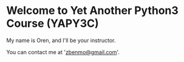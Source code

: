 # Welcome to Yet Another Python3 Course (YAPY3C)

My name is Oren, and I'll be your instructor.

You can contact me at 'zbenmo@gmail.com'.